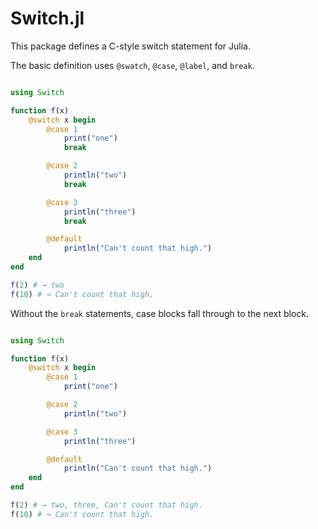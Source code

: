
# Switch.jl

This package defines a C-style switch statement for Julia.

The basic definition uses `@swatch`, `@case`, `@label`, and `break`.

```julia

using Switch

function f(x)
    @switch x begin
        @case 1
            print("one")
            break

        @case 2
            println("two")
            break

        @case 3
            println("three")
            break

        @default
            println("Can't count that high.")
    end
end

f(2) # → two
f(10) # → Can't count that high.
```

Without the `break` statements, case blocks fall through to the next block.

```julia

using Switch

function f(x)
    @switch x begin
        @case 1
            print("one")

        @case 2
            println("two")

        @case 3
            println("three")

        @default
            println("Can't count that high.")
    end
end

f(2) # → two, three, Can't count that high.
f(10) # → Can't count that high.
```



